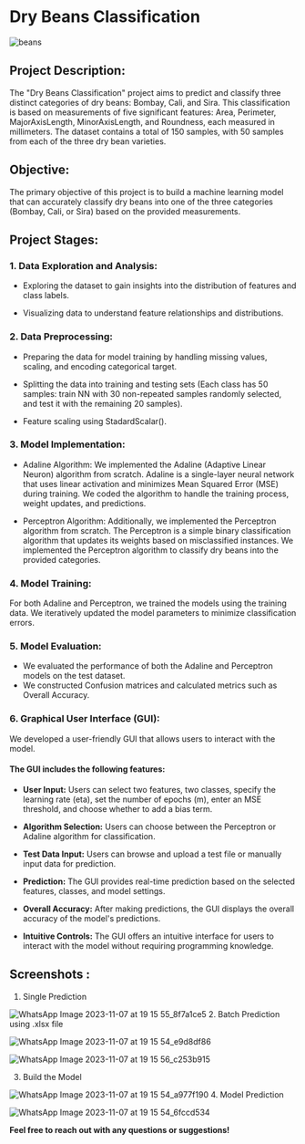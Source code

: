 # Dry Beans Classification
![beans](https://github.com/Yasmine-Khaled/Dry-Beans/assets/89998528/6a936b99-46a9-4ec2-9f5b-deff7c81391d)

## Project Description:

The "Dry Beans Classification" project aims to predict and classify three distinct categories of dry beans: Bombay, Cali, and Sira. This classification is based on measurements of five significant features: Area, Perimeter, MajorAxisLength, MinorAxisLength, and Roundness, each measured in millimeters. The dataset contains a total of 150 samples, with 50 samples from each of the three dry bean varieties.

## Objective:

The primary objective of this project is to build a machine learning model that can accurately classify dry beans into one of the three categories (Bombay, Cali, or Sira) based on the provided measurements. 

## Project Stages:

### 1. Data Exploration and Analysis:

* Exploring the dataset to gain insights into the distribution of features and class labels.

* Visualizing data to understand feature relationships and distributions.

### 2. Data Preprocessing:

* Preparing the data for model training by handling missing values, scaling, and encoding categorical target.

* Splitting the data into training and testing sets (Each class has 50 samples: train NN with 30 non-repeated samples randomly selected, and test it with the remaining 20 samples).

* Feature scaling using StadardScalar().

### 3. Model Implementation:

* Adaline Algorithm: We implemented the Adaline (Adaptive Linear Neuron) algorithm from scratch. Adaline is a single-layer neural network that uses linear activation and minimizes Mean Squared Error (MSE) during training. We coded the algorithm to handle the training process, weight updates, and predictions.

* Perceptron Algorithm: Additionally, we implemented the Perceptron algorithm from scratch. The Perceptron is a simple binary classification algorithm that updates its weights based on misclassified instances. We implemented the Perceptron algorithm to classify dry beans into the provided categories.

### 4. Model Training:

For both Adaline and Perceptron, we trained the models using the training data. We iteratively updated the model parameters to minimize classification errors.

### 5. Model Evaluation:

* We evaluated the performance of both the Adaline and Perceptron models on the test dataset.
* We constructed Confusion matrices and calculated metrics such as Overall Accuracy.

### 6. Graphical User Interface (GUI):

We developed a user-friendly GUI that allows users to interact with the model. 

#### The GUI includes the following features:

* **User Input:** Users can select two features, two classes, specify the learning rate (eta), set the number of epochs (m), enter an MSE threshold, and choose whether to add a bias term.

* **Algorithm Selection:** Users can choose between the Perceptron or Adaline algorithm for classification.

* **Test Data Input:** Users can browse and upload a test file or manually input data for prediction.

* **Prediction:** The GUI provides real-time prediction based on the selected features, classes, and model settings.

* **Overall Accuracy:** After making predictions, the GUI displays the overall accuracy of the model's predictions.

* **Intuitive Controls:** The GUI offers an intuitive interface for users to interact with the model without requiring programming knowledge.

## Screenshots :
1. Single Prediction
   
![WhatsApp Image 2023-11-07 at 19 15 55_8f7a1ce5](https://github.com/Yasmine-Khaled/Dry-Beans/assets/89998528/5a7799bc-59ed-4ae7-a7c0-2429083fa6c3)
2. Batch Prediction using .xlsx file

![WhatsApp Image 2023-11-07 at 19 15 54_e9d8df86](https://github.com/Yasmine-Khaled/Dry-Beans/assets/89998528/b264a17f-d270-432d-b01a-e2f5e03c35b6)

![WhatsApp Image 2023-11-07 at 19 15 56_c253b915](https://github.com/Yasmine-Khaled/Dry-Beans/assets/89998528/a63d8e78-7528-496a-8459-b1040d80801a)

3. Build the Model

![WhatsApp Image 2023-11-07 at 19 15 54_a977f190](https://github.com/Yasmine-Khaled/Dry-Beans/assets/89998528/e78c3b55-6a2f-4a10-9c00-fe4e9447f1ff)
4. Model Prediction

![WhatsApp Image 2023-11-07 at 19 15 54_6fccd534](https://github.com/Yasmine-Khaled/Dry-Beans/assets/89998528/d1ec1fe8-9c12-4e48-aab5-21ea5ad4b042)

**Feel free to reach out with any questions or suggestions!**
